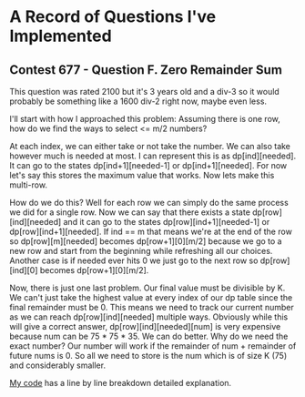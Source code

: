 # A Record of Questions I've Implemented

## Contest 677 - Question F. Zero Remainder Sum
This question was rated 2100 but it's 3 years old and a div-3 so it would probably be something like a 1600 div-2 right now, maybe even less.

I'll start with how I approached this problem: Assuming there is one row, how do we find the ways to select <= m/2 numbers?

At each index, we can either take or not take the number. We can also take however much is needed at most.
I can represent this is as dp[ind][needed].
It can go to the states dp[ind+1][needed-1] or dp[ind+1][needed].
For now let's say this stores the maximum value that works.
Now lets make this multi-row.

How do we do this?
Well for each row we can simply do the same process we did for a single row.
Now we can say that there exists a state dp[row][ind][needed] and it can go to the states dp[row][ind+1][needed-1] or dp[row][ind+1][needed].
If ind == m that means we're at the end of the row so dp[row][m][needed] becomes dp[row+1][0][m/2] because we go to a new row and start from the beginning while refreshing all our choices.
Another case is if needed ever hits 0 we just go to the next row so dp[row][ind][0] becomes dp[row+1][0][m/2].

Now, there is just one last problem. Our final value must be divisible by K. We can't just take the highest value at every index of our dp table since the final remainder must be 0. This means we need to track our current number as we can reach dp[row][ind][needed] multiple ways.
Obviously while this will give a correct answer, dp[row][ind][needed][num] is very expensive because num can be 75 * 75 * 35.
We can do better. Why do we need the exact number?
Our number will work if the remainder of num + remainder of future nums is 0. So all we need to store is the num which is of size K (75) and considerably smaller.

[My code](Solutions/F.ZeroRemainderSum.cpp) has a line by line breakdown detailed explanation.